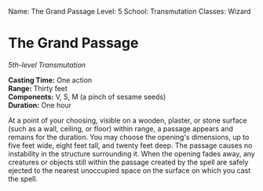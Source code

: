 Name: The Grand Passage
Level: 5
School: Transmutation
Classes: Wizard

# The Grand Passage
_5th-level Transmutation_

**Casting Time:** One action    
**Range:** Thirty feet    
**Components:** V, S, M (a pinch of sesame seeds)    
**Duration:** One hour 

At a point of your choosing, visible on a wooden, plaster, or stone surface (such as a wall, ceiling, or floor) within range, a passage appears and remains for the duration. You may choose the opening's dimensions, up to five feet wide, eight feet tall, and twenty feet deep. The passage causes no instability in the structure surrounding it.
When the opening fades away, any creatures or objects still within the passage created by the spell are safely ejected to the nearest unoccupied space on the surface on which you cast the spell.
